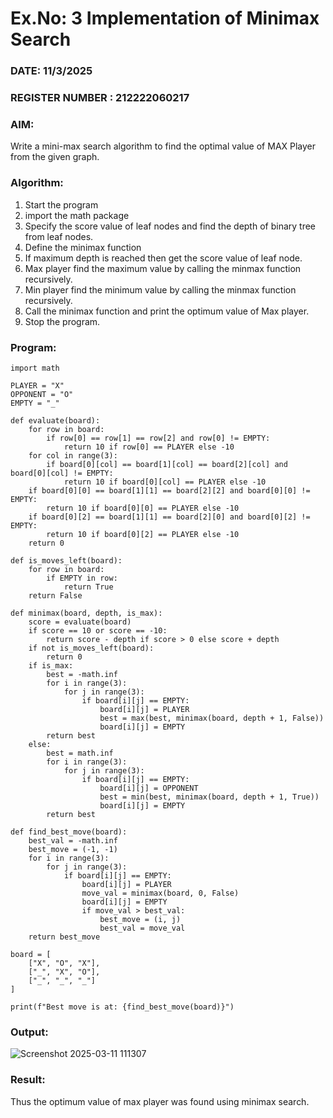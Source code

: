 # Ex.No: 3  Implementation of Minimax Search
### DATE: 11/3/2025                                                                    
### REGISTER NUMBER : 212222060217
### AIM: 
Write a mini-max search algorithm to find the optimal value of MAX Player from the given graph.
### Algorithm:
1. Start the program
2. import the math package
3. Specify the score value of leaf nodes and find the depth of binary tree from leaf nodes.
4. Define the minimax function
5. If maximum depth is reached then get the score value of leaf node.
6. Max player find the maximum value by calling the minmax function recursively.
7. Min player find the minimum value by calling the minmax function recursively.
8. Call the minimax function  and print the optimum value of Max player.
9. Stop the program. 

### Program:
```
import math

PLAYER = "X"
OPPONENT = "O"
EMPTY = "_"

def evaluate(board):
    for row in board:
        if row[0] == row[1] == row[2] and row[0] != EMPTY:
            return 10 if row[0] == PLAYER else -10
    for col in range(3):
        if board[0][col] == board[1][col] == board[2][col] and board[0][col] != EMPTY:
            return 10 if board[0][col] == PLAYER else -10
    if board[0][0] == board[1][1] == board[2][2] and board[0][0] != EMPTY:
        return 10 if board[0][0] == PLAYER else -10
    if board[0][2] == board[1][1] == board[2][0] and board[0][2] != EMPTY:
        return 10 if board[0][2] == PLAYER else -10
    return 0

def is_moves_left(board):
    for row in board:
        if EMPTY in row:
            return True
    return False

def minimax(board, depth, is_max):
    score = evaluate(board)
    if score == 10 or score == -10:
        return score - depth if score > 0 else score + depth
    if not is_moves_left(board):
        return 0
    if is_max:
        best = -math.inf
        for i in range(3):
            for j in range(3):
                if board[i][j] == EMPTY:
                    board[i][j] = PLAYER
                    best = max(best, minimax(board, depth + 1, False))
                    board[i][j] = EMPTY
        return best
    else:
        best = math.inf
        for i in range(3):
            for j in range(3):
                if board[i][j] == EMPTY:
                    board[i][j] = OPPONENT
                    best = min(best, minimax(board, depth + 1, True))
                    board[i][j] = EMPTY
        return best

def find_best_move(board):
    best_val = -math.inf
    best_move = (-1, -1)
    for i in range(3):
        for j in range(3):
            if board[i][j] == EMPTY:
                board[i][j] = PLAYER
                move_val = minimax(board, 0, False)
                board[i][j] = EMPTY
                if move_val > best_val:
                    best_move = (i, j)
                    best_val = move_val
    return best_move

board = [
    ["X", "O", "X"],
    ["_", "X", "O"],
    ["_", "_", "_"]
]

print(f"Best move is at: {find_best_move(board)}")
```


### Output:
![Screenshot 2025-03-11 111307](https://github.com/user-attachments/assets/0728d8c8-4d58-419c-a9ba-eb46a50bf410)



### Result:
Thus the optimum value of max player was found using minimax search.
